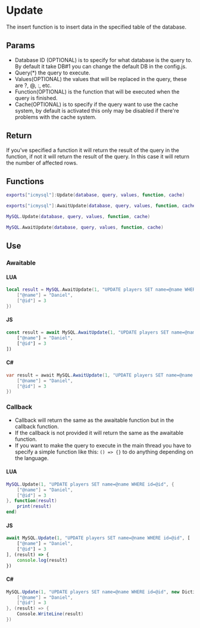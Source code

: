 # Update
The insert function is to insert data in the specified table of the database.

## Params
- Database ID (OPTIONAL) is to specify for what database is the query to. By default it take DB#1 you can change the default DB in the config.js.
- Query(*) the query to execute.
- Values(OPTIONAL) the values that will be replaced in the query, these are ?, @, :, etc.
- Function(OPTIONAL) is the function that will be executed when the query is finished.
- Cache(OPTIONAL) is to specify if the query want to use the cache system, by default is activated this only may be disabled if there're problems with the cache system.

## Return
If you've specified a function it will return the result of the query in the function, if not it will return the result of the query.
In this case it will return the number of affected rows.

## Functions
```lua
exports["icmysql"]:Update(database, query, values, function, cache)
```
```lua
exports["icmysql"]:AwaitUpdate(database, query, values, function, cache)
```
```lua
MySQL.Update(database, query, values, function, cache)
```
```lua
MySQL.AwaitUpdate(database, query, values, function, cache)
```

## Use
### Awaitable
#### LUA
```lua
local result = MySQL.AwaitUpdate(1, "UPDATE players SET name=@name WHERE id=@id", {
    ["@name"] = "Daniel",
    ["@id"] = 3
})
```
#### JS
```js
const result = await MySQL.AwaitUpdate(1, "UPDATE players SET name=@name WHERE id=@id", [
    ["@name"] = "Daniel",
    ["@id"] = 3
])
```
#### C#
```cs
var result = await MySQL.AwaitUpdate(1, "UPDATE players SET name=@name WHERE id=@id", new Dictionary<string, object>() {
    ["@name"] = "Daniel",
    ["@id"] = 3
})
```

### Callback
- Callback will return the same as the awaitable function but in the callback function.
- If the callback is not provided it will return the same as the awaitable function.
- If you want to make the query to execute in the main thread you have to specify a simple function like this: `() => {}` to do anything depending on the language.
#### LUA
```lua
MySQL.Update(1, "UPDATE players SET name=@name WHERE id=@id", {
    ["@name"] = "Daniel",
    ["@id"] = 3
}, function(result)
    print(result)
end)
```
#### JS
```js
await MySQL.Update(1, "UPDATE players SET name=@name WHERE id=@id", [
    ["@name"] = "Daniel",
    ["@id"] = 3
], (result) => {
    console.log(result)
})
```
#### C#
```cs
MySQL.Update(1, "UPDATE players SET name=@name WHERE id=@id", new Dictionary<string, object>() {
    ["@name"] = "Daniel",
    ["@id"] = 3
}, (result) => {
    Console.WriteLine(result)
})
```